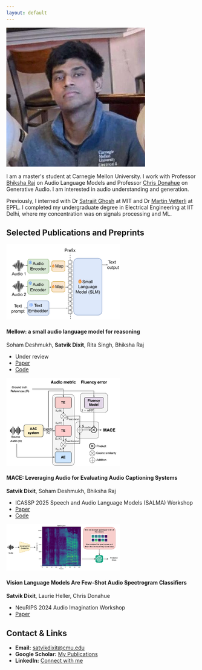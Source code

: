 ```yaml
---
layout: default
---
```


<div class="intro-section">
<img src="/assets/img/picture.jpg" alt="Satvik Dixit" class="profile-picture-small">
<div class="intro-text">
  
I am a master's student at Carnegie Mellon University. I work with Professor <a href="https://cmu-mlsp.github.io/team/bhiksha_raj">Bhiksha Raj</a> on Audio Language Models and Professor <a href="https://chrisdonahue.com/">Chris Donahue</a> on Generative Audio. I am interested in audio understanding and generation.

Previously, I interned with Dr <a href="https://sensein.group/">Satrajit Ghosh</a> at MIT and Dr <a href="https://www.epfl.ch/labs/lcav/people/martin-vetterli/">Martin Vetterli</a> at EPFL. I completed my undergraduate degree in Electrical Engineering at IIT Delhi, where my concentration was on signals processing and ML.

</div>
</div>


## Selected Publications and Preprints
<div class="publication">
  <img src="/assets/img/paper_5.png" alt="Mellow Preview" class="publication-image" style="width: 300px;">
  <div class="publication-content">
    <h4>Mellow: a small audio language model for reasoning</h4>
    <p>Soham Deshmukh, <strong>Satvik Dixit</strong>, Rita Singh, Bhiksha Raj</p>
    <ul>
      <li>Under review</li>
      <li><a href="https://arxiv.org/abs/2503.08540">Paper</a></li>
      <li><a href="https://github.com/soham97/mellow">Code</a></li>
    </ul>
  </div>
</div>

<div class="publication">
  <img src="/assets/img/paper_4.png" alt="MACE Preview" class="publication-image" style="width: 300px;">
  <div class="publication-content">
    <h4>MACE: Leveraging Audio for Evaluating Audio Captioning Systems</h4>
    <p><strong>Satvik Dixit</strong>, Soham Deshmukh, Bhiksha Raj</p>
    <ul>
      <li>ICASSP 2025 Speech and Audio Language Models (SALMA) Workshop</li>
      <li><a href="https://arxiv.org/abs/2411.00321">Paper</a></li>
      <li><a href="https://github.com/satvik-dixit/mace/tree/main">Code</a></li>
    </ul>
  </div>
</div>

<div class="publication">
  <img src="/assets/img/paper_3.png" alt="Vision Language Models Preview" class="publication-image" style="width: 300px;">
  <div class="publication-content">
    <h4>Vision Language Models Are Few-Shot Audio Spectrogram Classifiers</h4>
    <p><strong>Satvik Dixit</strong>, Laurie Heller, Chris Donahue</p>
    <ul>
      <li>NeuRIPS 2024 Audio Imagination Workshop</li>
      <li><a href="https://openreview.net/pdf?id=RnBAclRKOC">Paper</a></li>
    </ul>
  </div>
</div>

## Contact & Links
- **Email:** [satvikdixit@cmu.edu](mailto:satvikdixit@cmu.edu)
- **Google Scholar:** [My Publications](https://scholar.google.com/citations?user=fO8a44AAAAAJ&hl=en)
- **LinkedIn:** [Connect with me](https://www.linkedin.com/in/satvik-dixit/)

<br>
<br>
